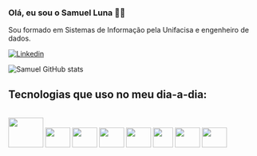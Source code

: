 ### Olá, eu sou o Samuel Luna 🧑‍💻
Sou formado em Sistemas de Informação pela Unifacisa e engenheiro de dados.



[![Linkedin](https://img.shields.io/badge/LinkedIn-0077B5?style=for-the-badge&logo=linkedin&logoColor=white)](https://www.linkedin.com/in/samuelluna-fe/)

![Samuel GitHub stats](https://github-readme-stats.vercel.app/api?username=lunasamueel&show_icons=true&theme=tokyonight)

## Tecnologias que uso no meu dia-a-dia:

<div style="display: inline_block"><br/>
<!-- <img align="center" alt="Angular" src="https://img.shields.io/badge/Angular-DD0031?style=for-the-badge&logo=angular&logoColor=white" />
<img align="center" alt="Bootstrap" src="https://img.shields.io/badge/Bootstrap-563D7C?style=for-the-badge&logo=bootstrap&logoColor=white" /> -->
<img height="60" width="70" src="https://cdn.jsdelivr.net/gh/devicons/devicon@latest/icons/apachespark/apachespark-original-wordmark.svg" />      

<img height="40" width="50" src="https://cdn.jsdelivr.net/gh/devicons/devicon@latest/icons/apachekafka/apachekafka-original.svg" />
<img height="40" width="50" src="https://cdn.jsdelivr.net/gh/devicons/devicon@latest/icons/apacheairflow/apacheairflow-original.svg" />        
<img height="40" width="50" src="https://cdn.jsdelivr.net/gh/devicons/devicon@latest/icons/mysql/mysql-original.svg" />       
<img height="40" width="50" src="https://cdn.jsdelivr.net/gh/devicons/devicon@latest/icons/azure/azure-original.svg" />  
<img height="40" width="40" src="https://cdn.jsdelivr.net/gh/devicons/devicon@latest/icons/amazonwebservices/amazonwebservices-original-wordmark.svg" /> 
<img height="40" width="50" src="https://cdn.jsdelivr.net/gh/devicons/devicon@latest/icons/python/python-original.svg" />        
<img height="40" width="50" src="https://cdn.jsdelivr.net/gh/devicons/devicon@latest/icons/postgresql/postgresql-original.svg" />         

<br/>


